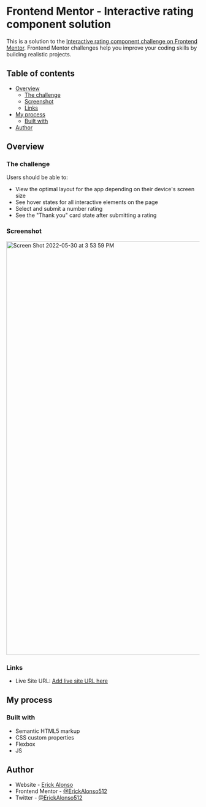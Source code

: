 # Frontend Mentor - Interactive rating component solution

This is a solution to the [Interactive rating component challenge on Frontend Mentor](https://www.frontendmentor.io/challenges/interactive-rating-component-koxpeBUmI). Frontend Mentor challenges help you improve your coding skills by building realistic projects. 

## Table of contents

- [Overview](#overview)
  - [The challenge](#the-challenge)
  - [Screenshot](#screenshot)
  - [Links](#links)
- [My process](#my-process)
  - [Built with](#built-with)
- [Author](#author)

## Overview

### The challenge

Users should be able to:

- View the optimal layout for the app depending on their device's screen size
- See hover states for all interactive elements on the page
- Select and submit a number rating
- See the "Thank you" card state after submitting a rating

### Screenshot

<img width="1080" alt="Screen Shot 2022-05-30 at 3 53 59 PM" src="https://user-images.githubusercontent.com/72674082/171068386-294cbd79-554a-4538-b445-163779b0148c.png">

### Links

- Live Site URL: [Add live site URL here](https://your-live-site-url.com](https://erick512.github.io/interactive-rating/))

## My process

### Built with

- Semantic HTML5 markup
- CSS custom properties
- Flexbox
- JS


## Author

- Website - [Erick Alonso](https://www.erickalonso.com)
- Frontend Mentor - [@ErickAlonso512](https://www.frontendmentor.io/profile/yourusername)
- Twitter - [@ErickAlonso512](https://www.twitter.com/erickalonso512)


